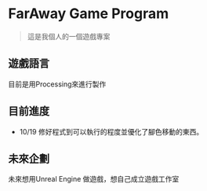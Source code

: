 # FarAway Game Program
> 這是我個人的一個遊戲專案

## 遊戲語言
目前是用Processing來進行製作

## 目前進度
- 10/19
修好程式到可以執行的程度並優化了腳色移動的東西。

## 未來企劃
未來想用Unreal Engine 做遊戲，想自己成立遊戲工作室
